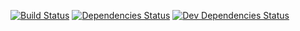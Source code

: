 [![Build Status](https://travis-ci.org/pgremo/market.png?branch=master)](https://travis-ci.org/pgremo/market)
[![Dependencies Status](https://david-dm.org/pgremo/market.png)](https://david-dm.org/pgremo/market)
[![Dev Dependencies Status](https://david-dm.org/pgremo/market/dev-status.png)](https://david-dm.org/pgremo/market#info=devDependencies)
